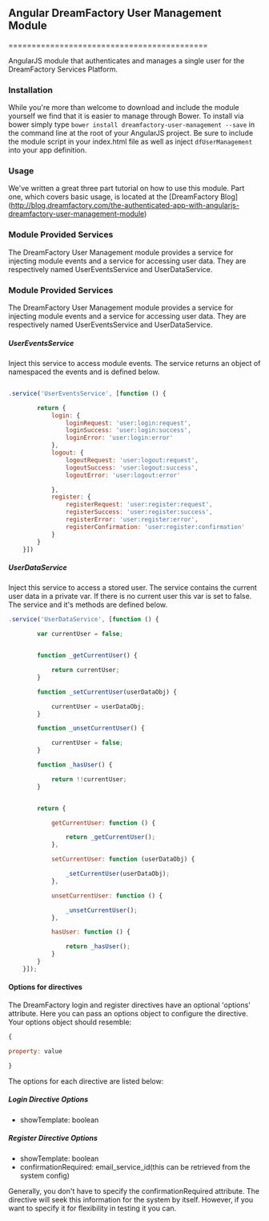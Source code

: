 ## Angular DreamFactory User Management Module
===========================================

AngularJS module that authenticates and manages a single user for the DreamFactory Services Platform.


### Installation

While you're more than welcome to download and include the module yourself we find that it is easier to manage through Bower.  To install via bower simply type `bower install dreamfactory-user-management --save` in the command line at the root of your AngularJS project.  Be sure to include the module script in your index.html file as well as inject `dfUserManagement` into your app definition.


### Usage

We've written a great three part tutorial on how to use this module.  Part one, which covers basic usage, is located at the [DreamFactory Blog] (http://blog.dreamfactory.com/the-authenticated-app-with-angularjs-dreamfactory-user-management-module) 


### Module Provided Services

The DreamFactory User Management module provides a service for injecting module events and a service for accessing user data.  They are respectively named UserEventsService and UserDataService.  


### Module Provided Services


The DreamFactory User Management module provides a service for injecting module events and a service for accessing user data.  They are respectively named UserEventsService and UserDataService.  

##### UserEventsService

Inject this service to access module events.  The service returns an object of namespaced the events and is defined below.

```javascript

.service('UserEventsService', [function () {

        return {
            login: {
                loginRequest: 'user:login:request',
                loginSuccess: 'user:login:success',
                loginError: 'user:login:error'
            },
            logout: {
                logoutRequest: 'user:logout:request',
                logoutSuccess: 'user:logout:success',
                logoutError: 'user:logout:error'

            },
            register: {
                registerRequest: 'user:register:request',
                registerSuccess: 'user:register:success',
                registerError: 'user:register:error',
                registerConfirmation: 'user:register:confirmation'
            }
        }
    }])
```

##### UserDataService

Inject this service to access a stored user.  The service contains the current user data in a private var.  If there is no current user this var is set to false.  The service and it's methods are defined below.

```javascript
.service('UserDataService', [function () {

        var currentUser = false;


        function _getCurrentUser() {

            return currentUser;
        }

        function _setCurrentUser(userDataObj) {

            currentUser = userDataObj;
        }

        function _unsetCurrentUser() {

            currentUser = false;
        }

        function _hasUser() {

            return !!currentUser;
        }


        return {

            getCurrentUser: function () {

                return _getCurrentUser();
            },

            setCurrentUser: function (userDataObj) {

                _setCurrentUser(userDataObj);
            },

            unsetCurrentUser: function () {

                _unsetCurrentUser();
            },

            hasUser: function () {

                return _hasUser();
            }
        }
    }]);
```

#### Options for directives

The DreamFactory login and register directives have an optional 'options' attribute.  Here you can pass an options
object to configure the directive.  Your options object should resemble:

```javascript
{

property: value

}
```

The options for each directive are listed below:

##### Login Directive Options

* showTemplate: boolean

##### Register Directive Options

* showTemplate: boolean
* confirmationRequired: email_service_id(this can be retrieved from the system config)

Generally, you don't have to specify the confirmationRequired attribute.  The directive will seek this information for the system
by itself.  However, if you want to specify it for flexibility in testing it you can.
